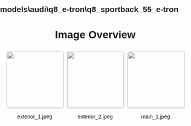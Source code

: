 ## models\audi\q8_e-tron\q8_sportback_55_e-tron
<style>
    body {
        font-family: Arial, sans-serif;
        margin: 0;
        padding: 0;
    }
    .image-gallery {
        display: flex;
        flex-wrap: wrap;
        gap: 10px;
        justify-content: center;
        padding: 10px;
    }
    .image-gallery img {
        width: 150px;
        height: auto;
        border: 1px solid #ddd;
        border-radius: 5px;
    }
    .image-gallery div {
        flex: 1 1 calc(33.333% - 20px); /* Three images per row on large screens */
        max-width: 150px;
        text-align: center;
    }
    @media (max-width: 768px) {
        .image-gallery div {
            flex: 1 1 calc(50% - 20px); /* Two images per row on medium screens */
        }
    }
    @media (max-width: 480px) {
        .image-gallery div {
            flex: 1 1 100%; /* One image per row on small screens */
        }
    }
</style>
<h1 style ="text-align: center;"> Image Overview </h1> <div class="image-gallery">
<div>
<img src="https://media.evkx.net/multimedia/models/audi/q8_e-tron/q8_sportback_55_e-tron/exterior_1_st.jpeg">
<p>exterior_1.jpeg</p>
</div>
<div>
<img src="https://media.evkx.net/multimedia/models/audi/q8_e-tron/q8_sportback_55_e-tron/exterior_2_st.jpeg">
<p>exterior_2.jpeg</p>
</div>
<div>
<img src="https://media.evkx.net/multimedia/models/audi/q8_e-tron/q8_sportback_55_e-tron/main_1_st.jpeg">
<p>main_1.jpeg</p>
</div>
</div>

